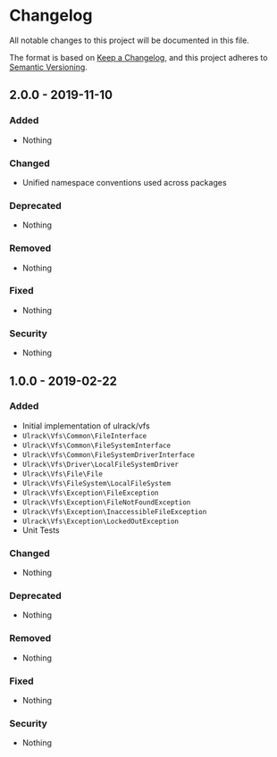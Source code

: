 # Changelog
All notable changes to this project will be documented in this file.

The format is based on [Keep a Changelog](https://keepachangelog.com/en/1.0.0/),
and this project adheres to [Semantic Versioning](https://semver.org/spec/v2.0.0.html).

## 2.0.0 - 2019-11-10
### Added
- Nothing

### Changed
- Unified namespace conventions used across packages

### Deprecated
- Nothing

### Removed
- Nothing

### Fixed
- Nothing

### Security
- Nothing

## 1.0.0 - 2019-02-22
### Added
- Initial implementation of ulrack/vfs
- `Ulrack\Vfs\Common\FileInterface`
- `Ulrack\Vfs\Common\FileSystemInterface`
- `Ulrack\Vfs\Common\FileSystemDriverInterface`
- `Ulrack\Vfs\Driver\LocalFileSystemDriver`
- `Ulrack\Vfs\File\File`
- `Ulrack\Vfs\FileSystem\LocalFileSystem`
- `Ulrack\Vfs\Exception\FileException`
- `Ulrack\Vfs\Exception\FileNotFoundException`
- `Ulrack\Vfs\Exception\InaccessibleFileException`
- `Ulrack\Vfs\Exception\LockedOutException`
- Unit Tests

### Changed
- Nothing

### Deprecated
- Nothing

### Removed
- Nothing

### Fixed
- Nothing

### Security
- Nothing

[Unreleased]: https://github.com/ulrack/vfs/compare/2.0.0...HEAD
[2.0.0]: https://github.com/ulrack/vfs/compare/1.0.0...2.0.0
